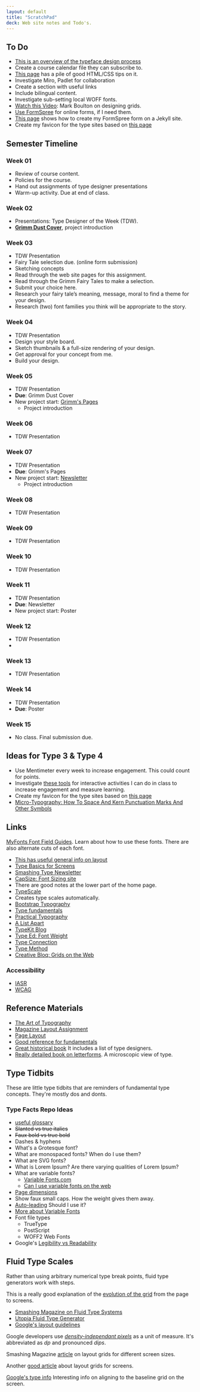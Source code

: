 ```yaml
---
layout: default
title: "ScratchPad"
deck: Web site notes and Todo's.
---
```


## To Do

- [This is an overview of the typeface design process](https://learning.oreilly.com/library/view/typography-referenced/9781592537020/chapter-10.html)
- Create a course calendar file they can subscribe to.
- [This page](https://mailchi.mp/smashingmagazine/307-css-tools-css-data-charts-and-fluid-typography-i9vya8jfrk-1133426?e=db00feeaa2) has a pile of good HTML/CSS tips on it.
- Investigate Miro, Padlet for collaboration
- Create a section with useful links
- Include bilingual content.
- Investigate sub-setting local WOFF fonts.
- [Watch this Video](https://vimeo.com/239782886): Mark Boulton on designing grids.
- [Use FormSpree](https://formspree.io/) for online forms, if I need them.
- [This page](https://blog.webjeda.com/jekyll-snippets/) shows how to create my FormSpree form on a Jekyll site.
- Create my favicon for the type sites based on [this page](https://evilmartians.com/chronicles/how-to-favicon-in-2021-six-files-that-fit-most-needs)

## Semester Timeline

### Week 01

- Review of course content.
- Policies for the course.
- Hand out assignments of type designer presentations
- Warm-up activity. Due at end of class.

### Week 02

- Presentations: Type Designer of the Week (TDW).
- **[Grimm Dust Cover](type-3/grimm-dust-cover/index.html)**, project introduction

### Week 03

- TDW Presentation
- Fairy Tale selection due. (online form submission)
- Sketching concepts
- Read through the web site pages for this assignment.
- Read through the Grimm Fairy Tales to make a selection.
- Submit your choice here.
- Research your fairy tale’s meaning, message, moral to find a theme for your design.
- Research (two) font families you think will be appropriate to the story.

### Week 04

- TDW Presentation
- Design your style board.
- Sketch thumbnails & a full-size rendering of your design.
- Get approval for your concept from me.
- Build your design.


### Week 05

- TDW Presentation
- **Due**: Grimm Dust Cover
- New project start: [Grimm's Pages](/type-3/grimms-pages/index.html)
	- Project introduction

### Week 06

- TDW Presentation

### Week 07

- TDW Presentation
- **Due**: Grimm's Pages
- New project start: [Newsletter](/type-3/grimms-pages/index.html)
	- Project introduction

### Week 08

- TDW Presentation

### Week 09

- TDW Presentation

### Week 10

- TDW Presentation

### Week 11

- TDW Presentation
- **Due**: Newsletter
- New project start: Poster

### Week 12

- TDW Presentation
- 

### Week 13

- TDW Presentation

### Week 14

- TDW Presentation
- **Due**: Poster

### Week 15

- No class. Final submission due.



## Ideas for Type 3 & Type 4

- Use Mentimeter every week to increase engagement. This could count for points.
- Investigate [these tools](https://www.algonquincollege.com/lts/top-tools/) for interactive activities I can do in class to increase engagement and measure learning.
- Create my favicon for the type sites based on [this page](https://evilmartians.com/chronicles/how-to-favicon-in-2021-six-files-that-fit-most-needs)
- [Micro-Typography: How To Space And Kern Punctuation Marks And Other Symbols](https://www.smashingmagazine.com/2020/05/micro-typography-space-kern-punctuation-marks-symbols/)

## Links

[MyFonts Font Field Guides](https://www.myfonts.com/content/font-field-guide). Learn about how to use these fonts. There are also alternate cuts of each font.

- [This has useful general info on layout](https://learning.oreilly.com/library/view/lessons-in-typography/9780133993738/ch05.html)
- [Type Basics for Screens](https://www.smashingmagazine.com/2018/06/reference-guide-typography-mobile-web-design/)
- [Smashing Type Newsletter](https://mailchi.mp/smashingmagazine/smashing-newsletter-298-web-typography?e=db00feeaa2)
- [CapSize: Font Sizing site](https://seek-oss.github.io/capsize/)
- There are good notes at the lower part of the home page.
- [TypeScale](https://type-scale.com)
- Creates type scales automatically.
- [Bootstrap Typography](https://getbootstrap.com/docs/3.3/css/)
- [Type fundamentals](https://cssclass.com/2020/05/18/css-basics-for-typography/)
- [Practical Typography](https://practicaltypography.com/)
- [A List Apart](https://alistapart.com/article/how-we-read/)
- [TypeKit Blog](https://blog.typekit.com/)
- [Type Ed: Font Weight](https://type-ed.com/resources/rag-right/2017/11/13/font-weight-size)
- [Type Connection](http://www.typeconnection.com/index.php)
- [Type Method](https://type.method.ac/)
- [Creative Bloq: Grids on the Web](https://www.creativebloq.com/web-design/grid-theory-41411345)

### Accessibility

- [IASR](https://www.aoda.ca/what-is-the-integrated-accessibility-standards-regulation-iasr/)
- [WCAG](https://www.w3.org/TR/WCAG20/)

## Reference Materials

- [The Art of Typography](https://learning.oreilly.com/library/view/the-art-of/9781315301532/)
- [Magazine Layout Assignment](https://learning.oreilly.com/library/view/the-type-project/9780136816034/ch34.xhtml#ch34)
- [Page Layout](https://learning.oreilly.com/library/view/lessons-in-typography/9780133993738/ch05.html)
- [Good reference for fundamentals](https://learning.oreilly.com/library/view/design-elements-typography/9781592537679/)
- [Great historical book](https://learning.oreilly.com/library/view/typography-referenced/9781592537020/) It includes a list of type designers.
- [Really detailed book on letterforms](https://learning.oreilly.com/library/view/lessons-in-typography/9780133993738/). A microscopic view of type.

## Type Tidbits

These are little type tidbits that are reminders of fundamental type concepts. They're mostly dos and donts. 

### Type Facts Repo Ideas 

- [useful glossary](https://www.fontshop.com/glossary)
- ~~Slanted vs true italics~~
- ~~Faux bold vs true bold~~
- Dashes & hyphens
- What's a Grotesque font?
- What are monospaced fonts? When do I use them?
- What are SVG fonts?
- What is Lorem Ipsum? Are there varying qualities of Lorem Ipsum?
- What are variable fonts?
  - [Variable Fonts.com](https://www.variable-fonts.com/about)
  - [Can I use variable fonts on the web](https://caniuse.com/variable-fonts)
- [Page dimensions](https://learning.oreilly.com/library/view/typography-referenced/9781592537020/chapter-4)
- Show faux small caps. How the weight gives them away.
- [Auto-leading](https://learning.oreilly.com/library/view/type-rules-the/9780470542514/ch05.html) Should I use it?
- [More about Variable Fonts](https://web.dev/variable-fonts/)
- Font file types
  - TrueType
  - PostScript
  - WOFF2 Web Fonts
- Google's [Legibility vs Readability](https://material.io/design/typography/understanding-typography.html#readability)

## Fluid Type Scales

Rather than using arbitrary numerical type break points, fluid type generators work with steps.

This is a really good explanation of the [evolution of the grid](https://www.smashingmagazine.com/2017/12/building-better-ui-designs-layout-grids/) from the page to screens.

- [Smashing Magazine on Fluid Type Systems](https://www.smashingmagazine.com/2021/04/designing-developing-fluid-type-space-scales/)
- [Utopia Fluid Type Generator](https://utopia.fyi/type/calculator/)
- [Google's layout guidelines](https://material.io/design/layout/understanding-layout.html#principles)

Google developers use [*density-independant pixels*](https://material.io/design/layout/pixel-density.html#density-independence) as a unit of measure. It's abbreviated as *dp* and pronounced *dips*.

Smashing Magazine [article](https://www.smashingmagazine.com/2017/12/building-better-ui-designs-layout-grids/) on layout grids for different screen sizes.

Another [good article](https://medium.muz.li/responsive-grid-design-ultimate-guide-7aa41ca7892) about layout grids for screens.

[Google's type info](https://material.io/design/typography/understanding-typography.html#type-properties) Interesting info on aligning to the baseline grid on the screen.
